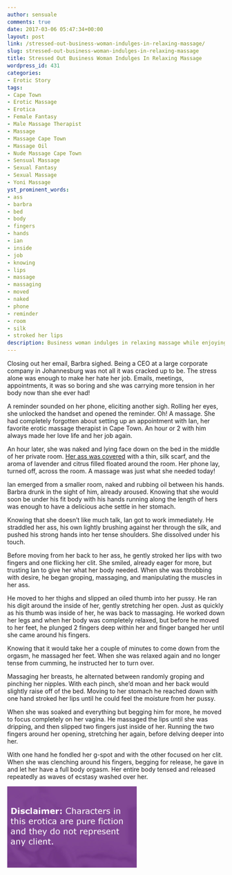 ```yaml
---
author: sensuale
comments: true
date: 2017-03-06 05:47:34+00:00
layout: post
link: /stressed-out-business-woman-indulges-in-relaxing-massage/
slug: stressed-out-business-woman-indulges-in-relaxing-massage
title: Stressed Out Business Woman Indulges In Relaxing Massage
wordpress_id: 431
categories:
- Erotic Story
tags:
- Cape Town
- Erotic Massage
- Erotica
- Female Fantasy
- Male Massage Therapist
- Massage
- Massage Cape Town
- Massage Oil
- Nude Massage Cape Town
- Sensual Massage
- Sexual Fantasy
- Sexual Massage
- Yoni Massage
yst_prominent_words:
- ass
- barbra
- bed
- body
- fingers
- hands
- ian
- inside
- job
- knowing
- lips
- massage
- massaging
- moved
- naked
- phone
- reminder
- room
- silk
- stroked her lips
description: Business woman indulges in relaxing massage while enjoying her sexual fantasy with her favourite male massage therapist Ian Marshall in Cape Town.
---
```


Closing out her email, Barbra sighed. Being a CEO at a large corporate company in Johannesburg was not all it was cracked up to be. The stress alone was enough to make her hate her job. Emails, meetings, appointments, it was so boring and she was carrying more tension in her body now than she ever had!

A reminder sounded on her phone, eliciting another sigh. Rolling her eyes, she unlocked the handset and opened the reminder. Oh! A massage. She had completely forgotten about setting up an appointment with Ian, her favorite erotic massage therapist in Cape Town. An hour or 2 with him always made her love life and her job again.

An hour later, she was naked and lying face down on the bed in the middle of her private room. [Her ass was covered](/gorgeous-model-enjoys-a-sensual-massage/) with a thin, silk scarf, and the aroma of lavender and citrus filled floated around the room. Her phone lay, turned off, across the room. A massage was just what she needed today!

Ian emerged from a smaller room, naked and rubbing oil between his hands. Barbra drunk in the sight of him, already aroused. Knowing that she would soon be under his fit body with his hands running along the length of hers was enough to have a delicious ache settle in her stomach.

Knowing that she doesn’t like much talk, Ian got to work immediately. He straddled her ass, his own lightly brushing against her through the silk, and pushed his strong hands into her tense shoulders. She dissolved under his touch.

Before moving from her back to her ass, he gently stroked her lips with two fingers and one flicking her clit. She smiled, already eager for more, but trusting Ian to give her what her body needed. When she was throbbing with desire, he began groping, massaging, and manipulating the muscles in her ass.

He moved to her thighs and slipped an oiled thumb into her pussy. He ran his digit around the inside of her, gently stretching her open. Just as quickly as his thumb was inside of her, he was back to massaging. He worked down her legs and when her body was completely relaxed, but before he moved to her feet, he plunged 2 fingers deep within her and finger banged her until she came around his fingers.

Knowing that it would take her a couple of minutes to come down from the orgasm, he massaged her feet. When she was relaxed again and no longer tense from cumming, he instructed her to turn over.

Massaging her breasts, he alternated between randomly groping and pinching her nipples. With each pinch, she’d moan and her back would slightly raise off of the bed. Moving to her stomach he reached down with one hand stroked her lips until he could feel the moisture from her pussy.

When she was soaked and everything but begging him for more, he moved to focus completely on her vagina. He massaged the lips until she was dripping, and then slipped two fingers just inside of her. Running the two fingers around her opening, stretching her again, before delving deeper into her.

With one hand he fondled her g-spot and with the other focused on her clit. When she was clenching around his fingers, begging for release, he gave in and let her have a full body orgasm. Her entire body tensed and released repeatedly as waves of ecstasy washed over her.

![erotica](/images/posts/disclaimer.png)
